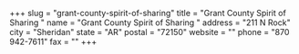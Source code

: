 +++
slug = "grant-county-spirit-of-sharing"
title = "Grant County Spirit of Sharing "
name = "Grant County Spirit of Sharing "
address = "211 N Rock"
city = "Sheridan"
state = "AR"
postal = "72150"
website = ""
phone = "870 942-7611"
fax = ""
+++
